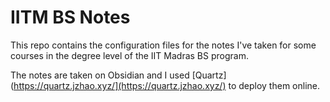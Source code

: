 # IITM BS Notes

This repo contains the configuration files for the notes I've taken for some courses in the degree level of the IIT Madras BS program.



The notes are taken on Obsidian and I used [Quartz](https://quartz.jzhao.xyz/](https://quartz.jzhao.xyz/) to deploy them online. 
